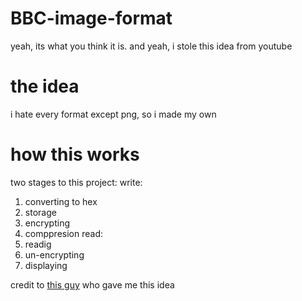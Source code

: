 # BBC-image-format
yeah, its what you think it is. and yeah, i stole this idea from youtube
# the idea
i hate every format except png, so i made my own
# how this works
two stages to this project:
  write:
  1. converting to hex
  2. storage
  3. encrypting
  4. comppresion
  read:
  1. readig
  2. un-encrypting
  3. displaying

credit to [this guy](https://www.youtube.com/watch?v=48B8FPmMT0g) who gave me this idea
